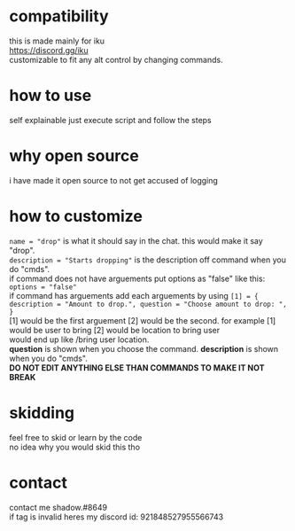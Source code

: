 # compatibility
this is made mainly for iku <br>
https://discord.gg/iku
<br>
customizable to fit any alt control by changing commands.<br>
# how to use
self explainable just execute script and follow the steps<br>
# why open source
i have made it open source to not get accused of logging
# how to customize
``name = "drop"`` is what it should say in the chat. this would make it say "drop".<br>
``description = "Starts dropping"`` is the description off command when you do "cmds".<br>
if command does not have arguements put options as "false" like this: ``options = "false"``<br>
if command has arguements add each arguements by using ```[1] = { description = "Amount to drop.", question = "Choose amount to drop: ", }```<br>
[1] would be the first arguement [2] would be the second. for example [1] would be user to bring [2] would be location to bring user <br>
would end up like /bring user location. <br>
**question** is shown when you choose the command. **description** is shown when you do "cmds".<br>
**DO NOT EDIT ANYTHING ELSE THAN COMMANDS TO MAKE IT NOT BREAK**<br>
# skidding
feel free to skid or learn by the code<br>
no idea why you would skid this tho<br>
# contact
contact me shadow.#8649<br>
if tag is invalid heres my discord id: 921848527955566743<br>
